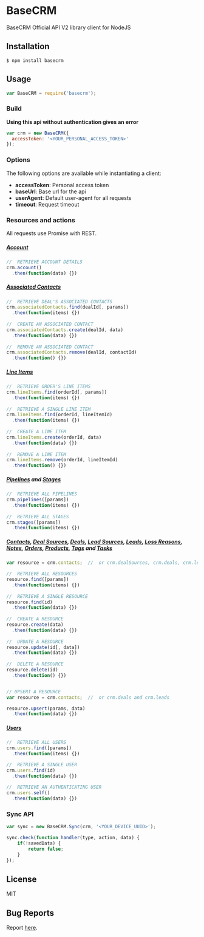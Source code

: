 # BaseCRM

BaseCRM Official API V2 library client for NodeJS

## Installation

    $ npm install basecrm

## Usage

```javascript
var BaseCRM = require('basecrm');
```

### Build
__Using this api without authentication gives an error__

```javascript
var crm = new BaseCRM({
  accessToken: '<YOUR_PERSONAL_ACCESS_TOKEN>'
});
```

### Options

The following options are available while instantiating a client:

 * __accessToken__: Personal access token
 * __baseUrl__: Base url for the api
 * __userAgent__: Default user-agent for all requests
 * __timeout__: Request timeout

### Resources and actions

All requests use Promise with REST.
 
##### [Account](https://developers.getbase.com/docs/rest/reference/account "API Documentation")

```javascript
//  RETRIEVE ACCOUNT DETAILS
crm.account()
  .then(function(data) {})
```

##### [Associated Contacts](https://developers.getbase.com/docs/rest/reference/associated_contacts "API Documentation")

```javascript
//  RETRIEVE DEAL'S ASSOCIATED CONTACTS
crm.associatedContacts.find(dealId[, params])
  .then(function(items) {})
  
//  CREATE AN ASSOCIATED CONTACT
crm.associatedContacts.create(dealId, data)
  .then(function(data) {})
  
//  REMOVE AN ASSOCIATED CONTACT
crm.associatedContacts.remove(dealId, contactId)
  .then(function() {})
```

##### [Line Items](https://developers.getbase.com/docs/rest/reference/line_items "API Documentation")

```javascript
//  RETRIEVE ORDER'S LINE ITEMS
crm.lineItems.find(orderId[, params])
  .then(function(items) {})
  
//  RETRIEVE A SINGLE LINE ITEM
crm.lineItems.find(orderId, lineItemId)
  .then(function(items) {})
  
//  CREATE A LINE ITEM
crm.lineItems.create(orderId, data)
  .then(function(data) {})
  
//  REMOVE A LINE ITEM
crm.lineItems.remove(orderId, lineItemId)
  .then(function() {})
```
 
##### [Pipelines](https://developers.getbase.com/docs/rest/reference/pipelines "API Documentation") and [Stages](https://developers.getbase.com/docs/rest/reference/stages "API Documentation")

```javascript
//  RETRIEVE ALL PIPELINES
crm.pipelines([params])
  .then(function(items) {})
  
//  RETRIEVE ALL STAGES
crm.stages([params])
  .then(function(items) {})
```

##### [Contacts](https://developers.getbase.com/docs/rest/reference/contacts "API Documentation"), [Deal Sources](https://developers.getbase.com/docs/rest/reference/deal_sources "API Documentation"), [Deals](https://developers.getbase.com/docs/rest/reference/deals "API Documentation"), [Lead Sources](https://developers.getbase.com/docs/rest/reference/lead_sources "API Documentation"), [Leads](https://developers.getbase.com/docs/rest/reference/leads "API Documentation"), [Loss Reasons](https://developers.getbase.com/docs/rest/reference/loss_reasons "API Documentation"), [Notes](https://developers.getbase.com/docs/rest/reference/notes "API Documentation"), [Orders](https://developers.getbase.com/docs/rest/reference/orders "API Documentation"), [Products](https://developers.getbase.com/docs/rest/reference/products "API Documentation"), [Tags](https://developers.getbase.com/docs/rest/reference/tags "API Documentation") and [Tasks](https://developers.getbase.com/docs/rest/reference/tasks "API Documentation")

```javascript
var resource = crm.contacts;  //  or crm.dealSources, crm.deals, crm.leadSources, crm.leads, crm.lossReasons, crm.notes, crm.orders, crm.products, crm.tags and crm.tasks

//  RETRIEVE ALL RESOURCES
resource.find([params])
  .then(function(items) {})
  
//  RETRIEVE A SINGLE RESOURCE
resource.find(id)
  .then(function(data) {})
  
//  CREATE A RESOURCE
resource.create(data)
  .then(function(data) {})
  
//  UPDATE A RESOURCE
resource.update(id[, data])
  .then(function(data) {})
  
//  DELETE A RESOURCE
resource.delete(id)
  .then(function() {})


// UPSERT A RESOURCE
var resource = crm.contacts;  //  or crm.deals and crm.leads

resource.upsert(params, data)
  .then(function(data) {})
```

##### [Users](https://developers.getbase.com/docs/rest/reference/users "API Documentation")

```javascript
//  RETRIEVE ALL USERS
crm.users.find([params])
  .then(function(items) {})

//  RETRIEVE A SINGLE USER
crm.users.find(id)
  .then(function(data) {})
  
//  RETRIEVE AN AUTHENTICATING USER
crm.users.self()
  .then(function(data) {})
```

### Sync API

```javascript
var sync = new BaseCRM.Sync(crm, '<YOUR_DEVICE_UUID>');

sync.check(function handler(type, action, data) {
    if(!savedData) {
        return false;
    }
});
```

## License
MIT

## Bug Reports
Report [here](https://github.com/yurypaleev/BaseCRM/issues).